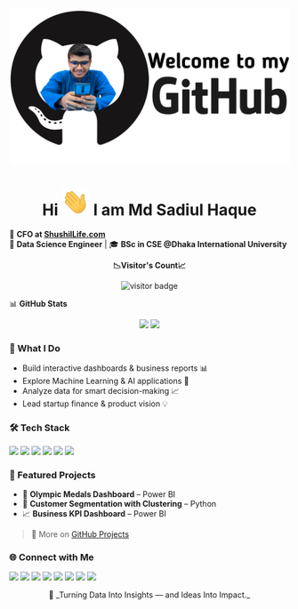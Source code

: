 <p align="center"><img src="assets/im-1.png"></p>
<h1 align="center">Hi  <img src="https://raw.githubusercontent.com/KevinPatel04/KevinPatel04/master/Hi.gif" width="50px">  I am Md Sadiul Haque </h1>

🚀 **CFO at [ShushilLife.com](https://shushillife.com)**  
💼 **Data Science Engineer** | 🎓 **BSc in CSE @Dhaka International University**
<p align="center"><b>📉Visitor's Count📈</b></p>
<p align="center">
  <img src="https://profile-counter.glitch.me/mdsadiulhaque/count.svg" alt="visitor badge"/>
</p>

📊 **GitHub Stats**
<p align="center">
  <img src="https://github-readme-stats.vercel.app/api?username=mdsadiulhaque&show_icons=true&theme=chartreuse-dark" width="48%"/>
  <img src="https://github-readme-stats.vercel.app/api/top-langs/?username=mdsadiulhaque&layout=compact&hide=TSQL&theme=chartreuse-dark" width="40%"/>
</p>


### 🧠 What I Do
- Build interactive dashboards & business reports 📊
- Explore Machine Learning & AI applications 🤖
- Analyze data for smart decision-making 📈
- Lead startup finance & product vision 💡

### 🛠️ Tech Stack
<p>
  <img src="https://img.shields.io/badge/Python-3670A0?style=for-the-badge&logo=python&logoColor=white"/>
  <img src="https://img.shields.io/badge/PowerBI-F2C811?style=for-the-badge&logo=powerbi&logoColor=000"/>
  <img src="https://img.shields.io/badge/Tableau-E97627?style=for-the-badge&logo=tableau&logoColor=white"/>
  <img src="https://img.shields.io/badge/JavaScript-F7DF1E?style=for-the-badge&logo=javascript&logoColor=black"/>
  <img src="https://img.shields.io/badge/Jupyter-F37626?style=for-the-badge&logo=jupyter&logoColor=white"/>
  <img src="https://img.shields.io/badge/GitHub-181717?style=for-the-badge&logo=github&logoColor=white"/>
</p>


### 📌 Featured Projects
- 🏅 **Olympic Medals Dashboard** – Power BI
- 🧠 **Customer Segmentation with Clustering** – Python
- 📈 **Business KPI Dashboard** – Power BI

> 🔗 More on [GitHub Projects](https://github.com/mdsadiulhaque?tab=repositories)




### 🌐 Connect with Me
<p>
  <a href="https://www.linkedin.com/in/mdsadiulhaque"><img src="https://img.shields.io/badge/-LinkedIn-0077B5?style=for-the-badge&logo=linkedin&logoColor=white"/></a>
  <a href="mailto:mdsadiulhaque@gmail.com"><img src="https://img.shields.io/badge/-Gmail-D14836?style=for-the-badge&logo=gmail&logoColor=white"/></a>
  <a href="https://www.instagram.com/mdsadiulhaque"><img src="https://img.shields.io/badge/-Instagram-E4405F?style=for-the-badge&logo=instagram&logoColor=white"/></a>
  <a href="https://www.facebook.com/mdsadiulhaque"><img src="https://img.shields.io/badge/-Facebook-1877F2?style=for-the-badge&logo=facebook&logoColor=white"/></a>
  <a href="https://x.com/mdsadiulhaque"><img src="https://img.shields.io/badge/-X-000000?style=for-the-badge&logo=twitter&logoColor=white"/></a>
  <a href="https://shushillife.com/u/mdsadiulhaque"><img src="https://img.shields.io/badge/-ShushilLife.com-3b5998?style=for-the-badge&logo=internetexplorer&logoColor=white"/></a>
  <a href="https://www.youtube.com/@mdsadiulhaque"><img src="https://img.shields.io/badge/-YouTube-F50909?style=for-the-badge&logo=youtube&logoColor=white"/></a>
<a href="https://www.facebook.com/mdsadiulhaque1"><img src="https://img.shields.io/badge/-Facebook Page-F5AD09?style=for-the-badge&logo=facebook&logoColor=white"/></a>
</p>



<p align="center">
  🚀 _Turning Data Into Insights — and Ideas Into Impact._
</p>

<!-- Last updated: June 2025 -->

